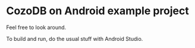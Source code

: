 # CozoDB on Android example project

Feel free to look around.

To build and run, do the usual stuff with Android Studio.